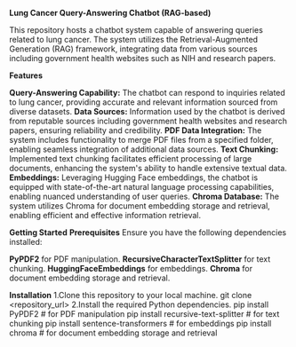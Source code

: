 **Lung Cancer Query-Answering Chatbot (RAG-based)**

This repository hosts a chatbot system capable of answering queries related to lung cancer. The system utilizes the Retrieval-Augmented Generation (RAG) framework, integrating data from various sources including government health websites such as NIH and research papers.

**Features**

**Query-Answering Capability:** The chatbot can respond to inquiries related to lung cancer, providing accurate and relevant information sourced from diverse datasets.
**Data Sources:** Information used by the chatbot is derived from reputable sources including government health websites and research papers, ensuring reliability and credibility.
**PDF Data Integration:** The system includes functionality to merge PDF files from a specified folder, enabling seamless integration of additional data sources.
**Text Chunking:** Implemented text chunking facilitates efficient processing of large documents, enhancing the system's ability to handle extensive textual data.
**Embeddings:** Leveraging Hugging Face embeddings, the chatbot is equipped with state-of-the-art natural language processing capabilities, enabling nuanced understanding of user queries.
**Chroma Database:** The system utilizes Chroma for document embedding storage and retrieval, enabling efficient and effective information retrieval.

**Getting Started**
**Prerequisites**
Ensure you have the following dependencies installed:

**PyPDF2** for PDF manipulation.
**RecursiveCharacterTextSplitter** for text chunking.
**HuggingFaceEmbeddings** for embeddings.
**Chroma** for document embedding storage and retrieval.

**Installation**
1.Clone this repository to your local machine.
git clone <repository_url>
2.Install the required Python dependencies.
pip install PyPDF2  # for PDF manipulation
pip install recursive-text-splitter  # for text chunking
pip install sentence-transformers  # for embeddings
pip install chroma  # for document embedding storage and retrieval

